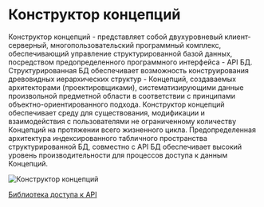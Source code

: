 # Конструктор концепций
Конструктор концепций - представляет собой двухуровневый клиент-серверный, многопользовательский
программный комплекс, обеспечивающий управление структурированной базой данных, посредством
предопределенного программного интерфейса - API БД. Структурированная БД обеспечивает возможность
конструирования древовидных иерархических структур - Концепций, создаваемых архитекторами
(проектировщиками), систематизирующими данные произвольной предметной области в соответствии с
принципами объектно-ориентированного подхода. Конструктор концепций обеспечивает среду для
существования, модификации и взаимодействия с пользователями не ограниченному количеству
Концепций на протяжении всего жизненного цикла. Предопределенная архитектура индексированного
табличного пространства структурированной БД, совместно с API БД обеспечивает высокий уровень
производительности для процессов доступа к данным Концепций.

![Конструктор концепций](https://github.com/firstDismay/pg-conception-builder/blob/master/resources/schematics/Constructor.png)

[Библиотека доступа к API](https://github.com/firstDismay/ManDI)
